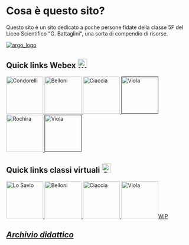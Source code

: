 # Cosa è questo sito?
Questo sito è un sito dedicato a poche persone fidate della classe 5F del Liceo Scientifico "G. Battaglini", una sorta di compendio di risorse.

[![argo_logo](http://www.battaglini.edu.it/images/stories/argonext_genitori.jpg)](http://www.ss16799.scuolanext.info/)
## Quick links Webex <img alt='Webex' width='25 px' src='https://lh3.googleusercontent.com/_8joIrDlTdTZ1cKVVnMoQ9KG0i-A5LCZX8N3w0MmFljiIsV8T2jkcqhHWndrKs0ldGuX'>
<a href='https://battaglinicv19.webex.com/meet/macciu2'><img alt='Condorelli' width='100 px' src='/Sito_Compiti_5F/resources/condorelli.png'>
<a href='https://battaglinicv19.webex.com/join/bellonidaniela2016'><img alt='Belloni' width='100 px' src='/Sito_Compiti_5F/resources/belloni.png'>
<a href='https://battaglinicv19.webex.com/meet/arch.ciaccia'><img alt='Ciaccia' width='100 px' src='/Sito_Compiti_5F/resources/ciaccia.png'/>
<a href=''><img alt='Viola' width='100 px' src='/Sito_Compiti_5F/resources/viola.png'/>
<a href='https://battaglinicv19.webex.com/meet/maria.rochira'><img alt='Rochira' width='100 px' src='/Sito_Compiti_5F/resources/ciaccia.png'/>
<a href=''><img alt='Viola' width='100 px' src='/Sito_Compiti_5F/resources/viola.png'/></a>

## Quick links classi virtuali <img alt='Classrom' width='25 px' src='https://lh3.googleusercontent.com/Qvc6rWiGG_a6LNQ7Yx5vMmve_5ku8TG7z4vmWG7VBkbcOQfOSE2BS7eBcD1NUOWTsbs9A_Vh-mJpKtsGtG_0f7sIGFy5LwhdOLRg4w=h120'>

<a href='https://new.edmodo.com/groups/5f-mat-e-fi-liceobattaglini-20192020-31274782'><img alt='Lo Savio' width='100 px' src='https://api.edmodo.com/users/144023444/avatar?t=1584136740&type=large&u=78cx7drk8di3sbz5afdqqyqr6'>
<a href='https://classroom.google.com/u/0/c/NjI1MTE4MjI4Nzla'><img alt='Belloni' width='100 px' src='/Sito_Compiti_5F/resources/belloni.png'>
<a href='https://padlet.com/giaegiu2002/is1m9q9wb601'><img alt='Ciaccia' width='100 px' src='/Sito_Compiti_5F/resources/ciaccia.png'/>
<a href='https://classroom.google.com/u/0/c/NjI1MTE4MjI4Nzla'><img alt='Viola' width='100 px' src='/Sito_Compiti_5F/resources/viola.png'/>WIP</a>


## *[Archivio didattico](archivio)*
